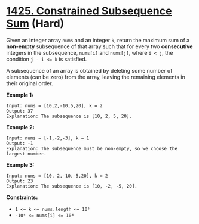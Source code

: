 # [1425. Constrained Subsequence Sum][link] (Hard)

[link]: https://leetcode.com/problems/constrained-subsequence-sum/

Given an integer array `nums` and an integer `k`, return the maximum sum of a **non-empty**
subsequence of that array such that for every two **consecutive** integers in the subsequence,
`nums[i]` and `nums[j]`, where `i < j`, the condition `j - i <= k` is satisfied.

A subsequence of an array is obtained by deleting some number of elements (can be zero) from the
array, leaving the remaining elements in their original order.

**Example 1:**

```
Input: nums = [10,2,-10,5,20], k = 2
Output: 37
Explanation: The subsequence is [10, 2, 5, 20].
```

**Example 2:**

```
Input: nums = [-1,-2,-3], k = 1
Output: -1
Explanation: The subsequence must be non-empty, so we choose the largest number.
```

**Example 3:**

```
Input: nums = [10,-2,-10,-5,20], k = 2
Output: 23
Explanation: The subsequence is [10, -2, -5, 20].
```

**Constraints:**

- `1 <= k <= nums.length <= 10⁵`
- `-10⁴ <= nums[i] <= 10⁴`
